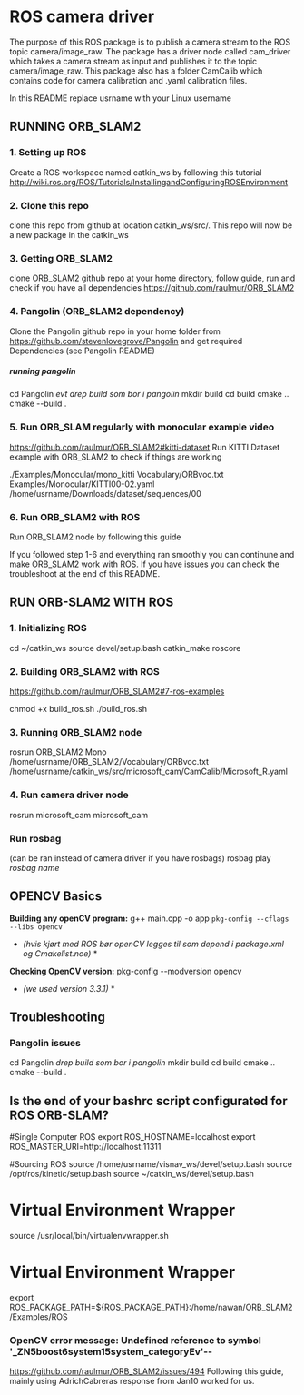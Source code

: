 # ROS camera driver
The purpose of this ROS package is to publish a camera stream to the ROS topic camera/image_raw. The package has a driver node called cam_driver which takes a camera stream as input and publishes it to the topic camera/image_raw. This package also has a folder CamCalib which contains code for camera calibration and .yaml calibration files.

In this README replace usrname with your Linux username


## RUNNING ORB_SLAM2
### 1. Setting up ROS
Create a ROS workspace named catkin_ws by following this tutorial http://wiki.ros.org/ROS/Tutorials/InstallingandConfiguringROSEnvironment

### 2. Clone this repo
clone this repo from github at location catkin_ws/src/. This repo will now be a new package in the catkin_ws


### 3. Getting ORB_SLAM2
clone ORB_SLAM2 github repo at your home directory, follow guide, run and check if you have all dependencies
https://github.com/raulmur/ORB_SLAM2

### 4. Pangolin (ORB_SLAM2 dependency)
Clone the Pangolin github repo in your home folder from https://github.com/stevenlovegrove/Pangolin and get required Dependencies (see Pangolin README)

##### running pangolin 
cd Pangolin
*evt drep build som bor i pangolin*
mkdir build
cd build
cmake ..
cmake --build .

### 5. Run ORB_SLAM regularly with monocular example video
https://github.com/raulmur/ORB_SLAM2#kitti-dataset
Run KITTI Dataset example with ORB_SLAM2 to check if things are working

./Examples/Monocular/mono_kitti Vocabulary/ORBvoc.txt Examples/Monocular/KITTI00-02.yaml /home/usrname/Downloads/dataset/sequences/00


### 6. Run ORB_SLAM2 with ROS
Run ORB_SLAM2 node by following this guide

If you followed step 1-6 and everything ran smoothly you can continune and make ORB_SLAM2 work with ROS. If you have issues you can check the troubleshoot at the end of this README.






## RUN ORB-SLAM2 WITH ROS

### 1. Initializing ROS
cd ~/catkin_ws
source devel/setup.bash
catkin_make
roscore


### 2. Building ORB_SLAM2 with ROS
https://github.com/raulmur/ORB_SLAM2#7-ros-examples

chmod +x build_ros.sh
./build_ros.sh


### 3. Running ORB_SLAM2 node

rosrun ORB_SLAM2 Mono /home/usrname/ORB_SLAM2/Vocabulary/ORBvoc.txt /home/usrname/catkin_ws/src/microsoft_cam/CamCalib/Microsoft_R.yaml

### 4. Run camera driver node
rosrun microsoft_cam microsoft_cam

### Run rosbag
(can be ran instead of camera driver if you have rosbags)
rosbag play *rosbag name*



## OPENCV Basics
**Building any openCV program:** g++ main.cpp -o app `pkg-config --cflags --libs opencv`

* *(hvis kjørt med ROS bør openCV legges til som depend i package.xml og Cmakelist.noe)* *


**Checking OpenCV version:** pkg-config --modversion opencv
* *(we used version 3.3.1)* *


## Troubleshooting

### Pangolin issues
cd Pangolin
*drep build som bor i pangolin*
mkdir build
cd build
cmake ..
cmake --build .


## Is the end of your bashrc script configurated for ROS ORB-SLAM?
#Single Computer ROS
export ROS_HOSTNAME=localhost
export ROS_MASTER_URI=http://localhost:11311

#Sourcing ROS
source /home/usrname/visnav_ws/devel/setup.bash
source /opt/ros/kinetic/setup.bash
source ~/catkin_ws/devel/setup.bash

# Virtual Environment Wrapper
source /usr/local/bin/virtualenvwrapper.sh

# Virtual Environment Wrapper

export ROS_PACKAGE_PATH=${ROS_PACKAGE_PATH}:/home/nawan/ORB_SLAM2/Examples/ROS


### OpenCV error message: Undefined reference to symbol '_ZN5boost6system15system_categoryEv'--
https://github.com/raulmur/ORB_SLAM2/issues/494
Following this guide, mainly using AdrichCabreras response from Jan10 worked for us.

